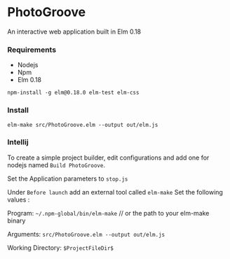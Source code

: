 # PhotoGroove

An interactive web application built in Elm 0.18

### Requirements

* Nodejs
* Npm
* Elm 0.18


```
npm-install -g elm@0.18.0 elm-test elm-css
```

### Install

```
elm-make src/PhotoGroove.elm --output out/elm.js
```

### Intellij
To create a simple project builder, edit configurations and add one for nodejs named `Build PhotoGroove`.

Set the Application parameters to `stop.js`

Under `Before launch` add an external tool called `elm-make` Set the following values :

Program: `~/.npm-global/bin/elm-make` // or the path to your elm-make binary

Arguments: `src/PhotoGroove.elm --output out/elm.js`

Working Directory: `$ProjectFileDir$`
